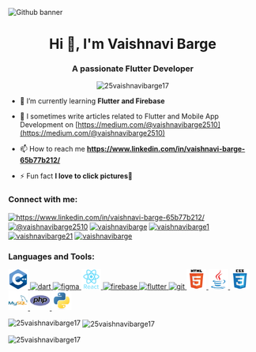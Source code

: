 ![Github banner](https://github.com/25Vaishnavibarge17/25Vaishnavibarge17/assets/89184566/372a38fc-9bbb-47f4-88bc-298566391e68)

<h1 align="center">Hi 👋, I'm Vaishnavi Barge</h1>
<h3 align="center">A passionate Flutter Developer</h3>

<p align="center"> <img src="https://miro.medium.com/max/1400/1*qdAW1TjCN57h1lbuuzvchg.gif" height="100" width="150" alt="25vaishnavibarge17" /> </p>

- 🌱 I’m currently learning **Flutter and Firebase**

- 📝 I sometimes write articles related to Flutter and Mobile App Development on [https://medium.com/@vaishnavibarge2510](https://medium.com/@vaishnavibarge2510)

- 📫 How to reach me **https://www.linkedin.com/in/vaishnavi-barge-65b77b212/**

- ⚡ Fun fact **I love to click pictures📸**
</div>
<h3 align="left">Connect with me:</h3>
<p align="left">

<a href="https://linkedin.com/in/https://www.linkedin.com/in/vaishnavi-barge-65b77b212/" target="blank"><img align="center" src="https://raw.githubusercontent.com/rahuldkjain/github-profile-readme-generator/master/src/images/icons/Social/linked-in-alt.svg" alt="https://www.linkedin.com/in/vaishnavi-barge-65b77b212/" height="30" width="40" /></a>
<a href="https://medium.com/@vaishnavibarge2510" target="blank"><img align="center" src="https://raw.githubusercontent.com/rahuldkjain/github-profile-readme-generator/master/src/images/icons/Social/medium.svg" alt="@vaishnavibarge2510" height="30" width="40" /></a>
<a href="https://www.codechef.com/users/vaishnavibarge" target="blank"><img align="center" src="https://cdn.jsdelivr.net/npm/simple-icons@3.1.0/icons/codechef.svg" alt="vaishnavibarge" height="30" width="40" /></a>
<a href="https://twitter.com/vaishnavibarge1" target="blank"><img align="center" src="https://raw.githubusercontent.com/rahuldkjain/github-profile-readme-generator/master/src/images/icons/Social/twitter.svg" alt="vaishnavibarge1" height="30" width="40" /></a>
<a href="https://www.hackerrank.com/vaishnavibarge21" target="blank"><img align="center" src="https://raw.githubusercontent.com/rahuldkjain/github-profile-readme-generator/master/src/images/icons/Social/hackerrank.svg" alt="vaishnavibarge21" height="30" width="40" /></a>
<a href="https://www.leetcode.com/vaishnavibarge" target="blank"><img align="center" src="https://raw.githubusercontent.com/rahuldkjain/github-profile-readme-generator/master/src/images/icons/Social/leet-code.svg" alt="vaishnavibarge" height="30" width="40" /></a>
</p>

<h3 align="left">Languages and Tools:</h3>
<p align="left"> <a href="https://www.w3schools.com/cpp/" target="_blank" rel="noreferrer"> <img src="https://raw.githubusercontent.com/devicons/devicon/master/icons/cplusplus/cplusplus-original.svg" alt="cplusplus" width="40" height="40"/> </a> <a href="https://dart.dev" target="_blank" rel="noreferrer"> <img src="https://www.vectorlogo.zone/logos/dartlang/dartlang-icon.svg" alt="dart" width="40" height="40"/> </a> <a href="https://www.figma.com/" target="_blank" rel="noreferrer"> <img src="https://www.vectorlogo.zone/logos/figma/figma-icon.svg" alt="figma" width="40" height="40"/> </a> <a href="https://reactjs.org/" target="_blank" rel="noreferrer"> <img src="https://raw.githubusercontent.com/devicons/devicon/master/icons/react/react-original-wordmark.svg" alt="react" width="40" height="40"/> </a><a href="https://firebase.google.com/" target="_blank" rel="noreferrer"> <img src="https://www.vectorlogo.zone/logos/firebase/firebase-icon.svg" alt="firebase" width="40" height="40"/> </a> <a href="https://flutter.dev" target="_blank" rel="noreferrer"> <img src="https://www.vectorlogo.zone/logos/flutterio/flutterio-icon.svg" alt="flutter" width="40" height="40"/> </a> <a href="https://git-scm.com/" target="_blank" rel="noreferrer"> <img src="https://www.vectorlogo.zone/logos/git-scm/git-scm-icon.svg" alt="git" width="40" height="40"/> </a> <a href="https://www.w3.org/html/" target="_blank" rel="noreferrer"> <img src="https://raw.githubusercontent.com/devicons/devicon/master/icons/html5/html5-original-wordmark.svg" alt="html5" width="40" height="40"/> </a> <a href="https://www.java.com" target="_blank" rel="noreferrer"> <img src="https://raw.githubusercontent.com/devicons/devicon/master/icons/java/java-original.svg" alt="java" width="40" height="40"/> </a> <a href="https://www.w3schools.com/css/" target="_blank" rel="noreferrer"> <img src="https://raw.githubusercontent.com/devicons/devicon/master/icons/css3/css3-original-wordmark.svg" alt="css3" width="40" height="40"/> </a><a href="https://www.mysql.com/" target="_blank" rel="noreferrer"> <img src="https://raw.githubusercontent.com/devicons/devicon/master/icons/mysql/mysql-original-wordmark.svg" alt="mysql" width="40" height="40"/> </a> <a href="https://www.php.net" target="_blank" rel="noreferrer"> <img src="https://raw.githubusercontent.com/devicons/devicon/master/icons/php/php-original.svg" alt="php" width="40" height="40"/> </a> <a href="https://www.python.org" target="_blank" rel="noreferrer"> <img src="https://raw.githubusercontent.com/devicons/devicon/master/icons/python/python-original.svg" alt="python" width="40" height="40"/> </a></p>

<p><img align="left" src="https://github-readme-stats.vercel.app/api/top-langs?username=25vaishnavibarge17&show_icons=true&locale=en&layout=compact" alt="25vaishnavibarge17" /></p>

<p>&nbsp;<img align="center" src="https://github-readme-stats.vercel.app/api?username=25vaishnavibarge17&show_icons=true&locale=en" alt="25vaishnavibarge17" /></p>

<p><img align="center" src="https://github-readme-streak-stats.herokuapp.com/?user=25vaishnavibarge17&" alt="25vaishnavibarge17" /></p>
